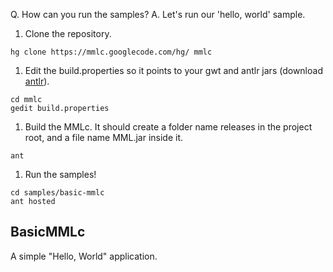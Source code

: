 Q. How can you run the samples?
A. Let's run our 'hello, world' sample.
  1. Clone the repository.
```
hg clone https://mmlc.googlecode.com/hg/ mmlc
```
  1. Edit the build.properties so it points to your gwt and antlr jars (download [antlr](http://www.antlr.org/download.html)).
```
cd mmlc
gedit build.properties
```
  1. Build the MMLc. It should create a folder name releases in the project root, and a file name MML.jar inside it.
```
ant
```
  1. Run the samples!
```
cd samples/basic-mmlc
ant hosted
```

## BasicMMLc ##

A simple "Hello, World" application.